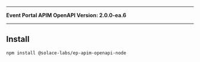 
---

**Event Portal APIM OpenAPI Version: 2.0.0-ea.6**

---

## Install

```bash
npm install @solace-labs/ep-apim-openapi-node
```
